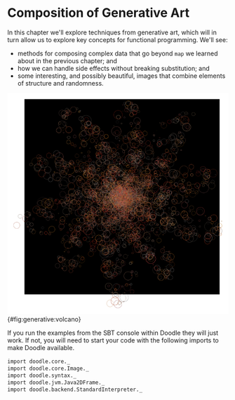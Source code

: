 # Composition of Generative Art

In this chapter we'll explore techniques from generative art, which will in turn allow us to explore key concepts for functional programming. We'll see:

- methods for composing complex data that go beyond `map` we learned about in the previous chapter; and
- how we can handle side effects without breaking substitution; and
- some interesting, and possibly beautiful, images that combine elements of structure and randomness.

![An example image generated using the techniques in this chapter](./src/pages/generative/volcano.png){#fig:generative:volcano}

<div class="callout callout-info">
If you run the examples from the SBT console within Doodle they will just work. If not, you will need to start your code with the following imports to make Doodle available.

```tut:silent
import doodle.core._
import doodle.core.Image._
import doodle.syntax._
import doodle.jvm.Java2DFrame._
import doodle.backend.StandardInterpreter._
```
</div>

